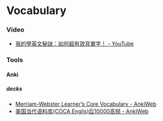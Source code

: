 # Vocabulary

### Video

* [我的學英文秘訣：如何超有效背單字！ - YouTube](https://www.youtube.com/watch?v=MafaPaEHw_8)

### Tools

#### Anki

##### decks

* [Merriam-Webster Learner’s Core Vocabulary - AnkiWeb](https://ankiweb.net/shared/info/1251778287)
* [美国当代语料库(COCA,Englis)后10000高频 - AnkiWeb](https://ankiweb.net/shared/info/318915278)
